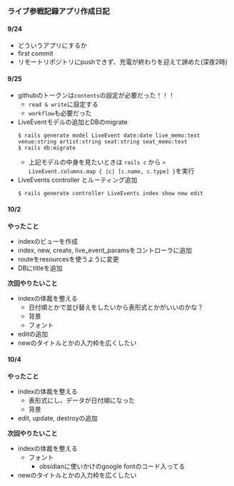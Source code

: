 ### ライブ参戦記録アプリ作成日記

#### 9/24
- どういうアプリにするか
- first commit
- リモートリポジトリにpushできず、充電が終わりを迎えて諦めた(深夜2時)

#### 9/25
- githubのトークンは`contents`の設定が必要だった！！！
  - `read & write`に設定する
  - `workflow`も必要だった
- LiveEventモデルの追加とDBのmigrate
  ```
  $ rails generate model LiveEvent date:date live_memo:text venue:string artist:string seat:string seat_memo:text
  $ rails db:migrate
  ```
  - 上記モデルの中身を見たいときは `rails c` から `> LiveEvent.columns.map { |c| [c.name, c.type] }`を実行
- LiveEvents controller とルーティング追加
  ```
  $ rails generate controller LiveEvents index show new edit
  ```

#### 10/2
**やったこと**
- indexのビューを作成
- index, new, create, live_event_paramsをコントローラに追加
- routeをresourcesを使うように変更
- DBにtitleを追加

**次回やりたいこと**
- indexの体裁を整える
  - 日付順とかで並び替えをしたいから表形式とかがいいのかな？
  - 背景
  - フォント
- editの追加
- newのタイトルとかの入力枠を広くしたい

#### 10/4
**やったこと**
- indexの体裁を整える
  - 表形式にし、データが日付順になった
  - 背景
- edit, update, destroyの追加

**次回やりたいこと**
- indexの体裁を整える
  - フォント
    - obsidianに使いかけのgoogle fontのコード入ってる
- newのタイトルとかの入力枠を広くしたい
